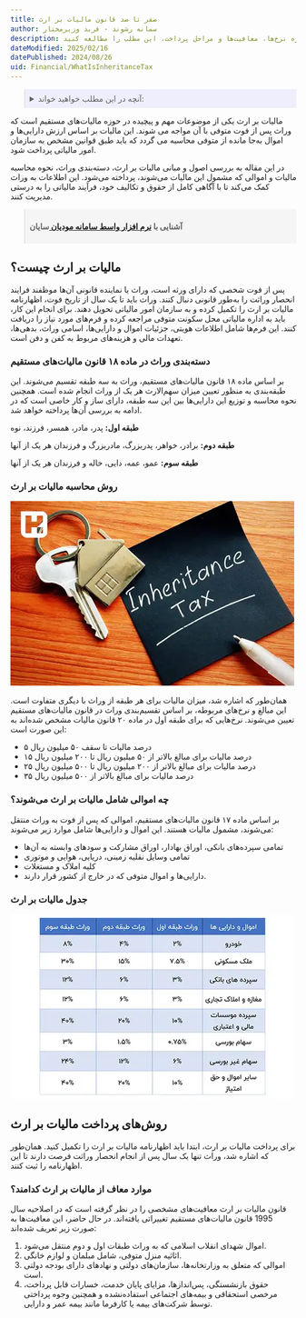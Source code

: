 ```yaml
---
title: صفر تا صد قانون مالیات بر ارث
author: سمانه رشوند - فربد وزیرمختار
description: مالیات بر ارث، مالیاتی است که بر اساس ارزش دارایی‌ها و اموال به ارث رسیده از فرد متوفی تعیین می‌شود. این مالیات شامل قوانین و مقررات خاصی است که نحوه محاسبه و پرداخت آن را مشخص می‌کند. برای کسب اطلاعات بیشتر درباره نرخ‌ها، معافیت‌ها و مراحل پرداخت، این مطلب را مطالعه کنید.
dateModified: 2025/02/16
datePublished: 2024/08/26
uid: Financial/WhatIsInheritanceTax
---
```


<blockquote style="background-color:#eeeefc; padding:0.5rem">

<details>
  <summary>آنچه در این مطلب خواهید خواند:</summary>
  <ul>
    <li>مالیات بر ارث چیست؟</li>
    <li>دسته‌بندی وراث در ماده ۱۸ قانون مالیات‌های مستقیم</li>
    <li>روش محاسبه مالیات بر ارث</li>
    <li>چه اموالی شامل مالیات بر ارث می‌شوند؟</li>
    <li>جدول مالیات بر ارث</li>
    <li>روش‌های پرداخت مالیات بر ارث</li>
    <li>موارد معاف از مالیات بر ارث کدامند؟</li>
  </ul>
</details>

</blockquote>

مالیات بر ارث یکی از موضوعات مهم و پیچیده در حوزه مالیات‌های مستقیم است که وراث پس از فوت متوفی با آن مواجه می شوند. این مالیات بر اساس ارزش دارایی‌ها و اموال به‌جا مانده از متوفی محاسبه می گردد که باید طبق قوانین مشخص به سازمان امور مالیاتی پرداخت شود.

 در این مقاله به بررسی اصول و مبانی مالیات بر ارث، دسته‌بندی وراث، نحوه محاسبه مالیات و اموالی که مشمول این مالیات می‌شوند، پرداخته می‌شود. این اطلاعات به وراث کمک می‌کند تا با آگاهی کامل از حقوق و تکالیف خود، فرآیند مالیاتی را به درستی مدیریت کنند.

<blockquote style="background-color:#f5f5f5; padding:0.5rem">
<p><strong>آشنایی با <a href="https://www.hooshkar.com/Software/Sayan/Module/TpTaxGov" target="_blank">نرم افزار واسط سامانه مودیان
</a> سایان</strong></p></blockquote>


## مالیات بر ارث چیست؟

پس از فوت شخصی که دارای ورثه است، وراث یا نماینده قانونی آن‌ها موظفند فرایند انحصار وراثت را به‌طور قانونی دنبال کنند. وراث باید تا یک سال از تاریخ فوت، اظهارنامه مالیات بر ارث را تکمیل کرده و به سازمان امور مالیاتی تحویل دهند. برای انجام این کار، باید به اداره مالیاتی محل سکونت متوفی مراجعه کرده و فرم‌های مورد نیاز را دریافت کنند. این فرم‌ها شامل اطلاعات هویتی، جزئیات اموال و دارایی‌ها، اسامی وراث، بدهی‌ها، تعهدات مالی و هزینه‌های مربوط به کفن و دفن است.

### دسته‌بندی وراث در ماده ۱۸ قانون مالیات‌های مستقیم
بر اساس ماده ۱۸ قانون مالیات‌های مستقیم، وراث به سه طبقه تقسیم می‌شوند. این طبقه‌بندی به منظور تعیین میزان سهم‌الارث هر یک از وراث انجام شده است. همچنین نحوه محاسبه و توزیع این دارایی‌ها بین این سه طبقه، دارای ساز و کار خاصی است که در ادامه به بررسی آن‌ها پرداخته خواهد شد.

**طبقه اول:** پدر، مادر، همسر، فرزند، نوه

**طبقه دوم:** برادر، خواهر، پدربزرگ، مادربزرگ و فرزندان هر یک از آنها

**طبقه سوم:** عمو، عمه، دایی، خاله و فرزندان هر یک از آنها

### روش محاسبه مالیات بر ارث

![نرخ و روش محاسبه مالیات بر ارث](./Images/InheritanceTax01.webp)

همان‌طور که اشاره شد، میزان مالیات برای هر طبقه از وراث با دیگری متفاوت است. این مبالغ و نرخ‌های مربوطه، بر اساس تقسیم‌بندی وراث در قانون مالیات‌های مستقیم تعیین می‌شوند. نرخ‌هایی که برای طبقه اول در ماده ۲۰ قانون مالیات مشخص شده‌اند به این صورت است:

- ۵ درصد مالیات تا سقف ۵۰ میلیون ریال
- ۱۵ درصد مالیات برای مبالغ بالاتر از ۵۰ میلیون ریال تا ۲۰۰ میلیون ریال
- ۲۵ درصد مالیات برای مبالغ بالاتر از ۲۰۰ میلیون ریال تا ۵۰۰ میلیون ریال
- ۳۵ درصد مالیات برای مبالغ بالاتر از ۵۰۰ میلیون ریال

### چه اموالی شامل مالیات بر ارث می‌شوند؟

بر اساس ماده ۱۷ قانون مالیات‌های مستقیم، اموالی که پس از فوت به وراث منتقل می‌شوند، مشمول مالیات هستند. این اموال و دارایی‌ها شامل موارد زیر می‌شوند:

- تمامی سپرده‌های بانکی، اوراق بهادار، اوراق مشارکت و سودهای وابسته به آن‌ها
- تمامی وسایل نقلیه زمینی، دریایی، هوایی و موتوری
- کلیه املاک و مستغلات
- دارایی‌ها و اموال متوفی که در خارج از کشور قرار دارند.

### جدول مالیات بر ارث

![جدول مالیات بر ارث](./Images/InheritanceTaxTable.webp)

## روش‌های پرداخت مالیات بر ارث

برای پرداخت مالیات بر ارث، ابتدا باید اظهارنامه مالیات بر ارث را تکمیل کنید. همان‌طور که اشاره شد، وراث تنها یک سال پس از انجام انحصار وراثت فرصت دارند تا این اظهارنامه را ثبت کنند.

### موارد معاف از مالیات بر ارث کدامند؟
قانون مالیات بر ارث معافیت‌های مشخصی را در نظر گرفته است که در اصلاحیه سال 1995 قانون مالیات‌های مستقیم تغییراتی یافته‌اند. در حال حاضر، این معافیت‌ها به صورت زیر تعریف شده‌اند:

1. اموال شهدای انقلاب اسلامی که به وراث طبقات اول و دوم منتقل می‌شود.
2. اثاثیه منزل متوفی، شامل مبلمان و لوازم خانگی.
3. اموالی که متعلق به وزارتخانه‌ها، سازمان‌های دولتی و نهادهای دارای بودجه دولتی است.
4. حقوق بازنشستگی، پس‌اندازها، مزایای پایان خدمت، خسارات قابل پرداخت، مرخصی استحقاقی و بیمه‌های اجتماعی استفاده‌نشده و همچنین وجوه پرداختی توسط شرکت‌های بیمه یا کارفرما مانند بیمه عمر و دارایی.
